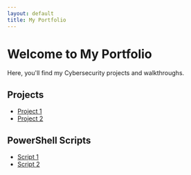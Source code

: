 ```yaml
---
layout: default
title: My Portfolio
---
```


# Welcome to My Portfolio
Here, you'll find my Cybersecurity projects and walkthroughs.

## Projects
- [Project 1](/project1)
- [Project 2](/project2)
<!-- Add more project links as needed -->

## PowerShell Scripts
- [Script 1](/script1)
- [Script 2](/script2)
<!-- Add more PowerShell script links as needed -->

